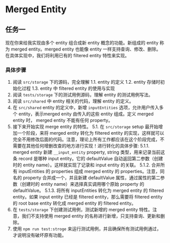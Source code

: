 # Merged Entity

## 任务一

现在你来给我实现由多个 entity 组合成新 entity 概念的功能。新组成的 entity 称为 merged entity。merged entity 也能像 entity 一样支持查询、修改、删除。
在具体实现中，我们将利用已有的 filtered entity 特性来实现。

### 具体步骤
1. 阅读 `src/storage` 下的源码，完全理解 
  1.1. entity 的定义
  1.2. entity 存储时初始化过程
  1.3. entity 中 filtered entity 的使用与实现
2. 阅读 `tests/storage` 下的测试用例源码，理解 entity 的测试用例写法。
3. 阅读 `src/shared` 中 entity 相关的代码，理解 entity 的定义。
4. 在 `src/shared` entity 的定义中，新增 `inputEntities` 选项，允许用户传入多个 entity，表示merged enity 由传入的这些 entity 组成。定义 merged entity 时， merged entity 不能有任何 property。
5. 接下来开始实现 merge entity 的特性。
  5.1. 在 `src/storage` setup 最开始增加一个阶段，来将 merged entity 转化为 filtered entity 的实现，这样就可以完全不用修改后面的代码。注意，理论上所有工作都应该在这个阶段完成，不需要在其他任何增删改查的地方进行实现！进行转化的具体步骤:
    5.1.1. merged entity 新建 `__input_entity` property, string 类型，用来记录当前这条 record 是哪种 input entity。它的 defaultValue 自动返回第二参数（创建时的 entity name）。这样就实现了记录和 input entity 的关联。
    5.1.2. 合并所有 inputEntities 的 properties 组成 merged entity 的 properties。注意，同名的 property 合并成一个，并且新建 defaultValue 属性，通过属性的第二参数（创建时的 entity name）来选择真实调用哪个原始 property 的 defaultValue。
    5.1.3. 将所有 inputEntities 转化为 merged entity 的 filtered entity。如果 input entity 已经是 filtered entity，那么需要将 filtered entity 的 root base entity 转化成 merged entity 的 filtered entity。
6. 在 `tests/storage` 下创建测试用例，测试新增的 merged entity 特性。注意，我们不支持使用 merged entity 的名称进行新增，只支持查询、更新和删除。
7. 使用 `npm run test:stroge` 来运行测试用例，并且确保所有测试用例通过， 才说明没有破坏原有功能。
